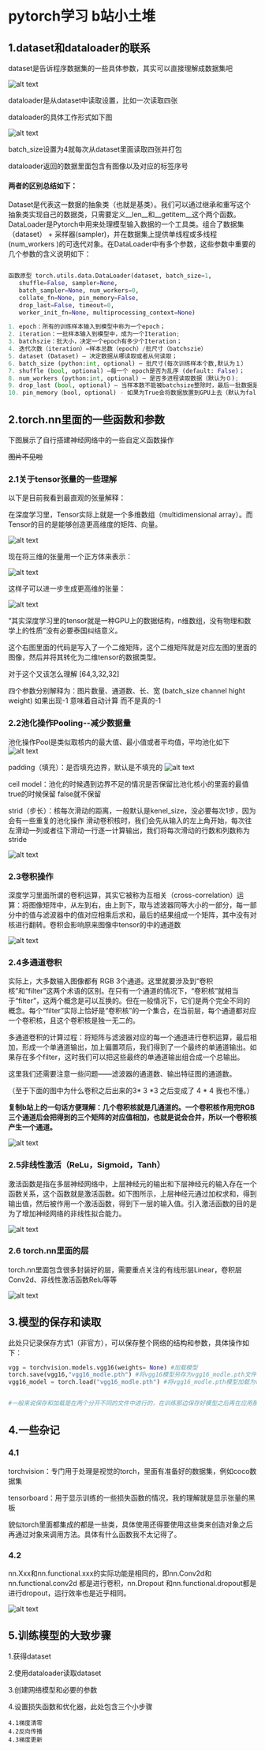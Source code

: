 # pytorch学习 b站小土堆
## 1.dataset和dataloader的联系

dataset是告诉程序数据集的一些具体参数，其实可以直接理解成数据集吧

![alt text](https://production-media.paperswithcode.com/datasets/Screen_Shot_2021-01-29_at_2.16.15_PM.png)



dataloader是从dataset中读取设置，比如一次读取四张

dataloader的具体工作形式如下图

![alt text](https://i-blog.csdnimg.cn/blog_migrate/0484efcfdcaf6a58211e3b671cae24b9.png)

batch_size设置为4就每次从dataset里面读取四张并打包

dataloader返回的数据里面包含有图像以及对应的标签序号

#### 两者的区别总结如下：
Dataset是代表这一数据的抽象类（也就是基类）。我们可以通过继承和重写这个抽象类实现自己的数据类，只需要定义__len__和__getitem__这个两个函数。
DataLoader是Pytorch中用来处理模型输入数据的一个工具类。组合了数据集（dataset） + 采样器(sampler)，并在数据集上提供单线程或多线程(num_workers )的可迭代对象。在DataLoader中有多个参数，这些参数中重要的几个参数的含义说明如下：
 ```python

函数原型 torch.utils.data.DataLoader(dataset, batch_size=1, 
    shuffle=False, sampler=None, 
    batch_sampler=None, num_workers=0, 
    collate_fn=None, pin_memory=False, 
    drop_last=False, timeout=0, 
    worker_init_fn=None, multiprocessing_context=None)

1. epoch：所有的训练样本输入到模型中称为一个epoch； 
 2. iteration：一批样本输入到模型中，成为一个Iteration;
 3. batchszie：批大小，决定一个epoch有多少个Iteration；
 4. 迭代次数（iteration）=样本总数（epoch）/批尺寸（batchszie）
 5. dataset (Dataset) – 决定数据从哪读取或者从何读取；
 6. batch_size (python:int, optional) – 批尺寸(每次训练样本个数,默认为１）
 7. shuffle (bool, optional) –每一个 epoch是否为乱序 (default: False)；
 8. num_workers (python:int, optional) – 是否多进程读取数据（默认为０);
 9. drop_last (bool, optional) – 当样本数不能被batchsize整除时，最后一批数据是否舍弃（default: False) #默认设置false不丢弃 要想丢弃需要设置为true
 10. pin_memory（bool, optional) - 如果为True会将数据放置到GPU上去（默认为false） 

```

## 2.torch.nn里面的一些函数和参数
下图展示了自行搭建神经网络中的一些自定义函数操作

~~图片不见啦~~


### 2.1关于tensor张量的一些理解
以下是目前我看到最直观的张量解释：

在深度学习里，Tensor实际上就是一个多维数组（multidimensional array）。而Tensor的目的是能够创造更高维度的矩阵、向量。

![alt text](https://pic4.zhimg.com/v2-91fefb9a6227e8c11f8df316bc30cbb5_r.jpg)

现在将三维的张量用一个正方体来表示：

![alt text](https://pic1.zhimg.com/v2-b279b633e5f17f7a0519601d99689298_r.jpg)

这样子可以进一步生成更高维的张量：

![alt text](https://pic3.zhimg.com/80/v2-00d07246473e1b195b4b69a84fec280a_720w.jpg)

“其实深度学习里的tensor就是一种GPU上的数据结构，n维数组，没有物理和数学上的性质”没有必要泰国纠结意义。

这个右图里面的代码是写入了一个二维矩阵，这个二维矩阵就是对应左图的里面的图像，然后并将其转化为二维tensor的数据类型。

对于这个又该怎么理解 [64,3,32,32]

四个参数分别解释为：图片数量、通道数、长、宽
(batch_size channel hight weight)
如果出现-1 意味着自动计算 而不是真的-1



### 2.2池化操作Pooling--减少数据量
池化操作Pool是类似取核内的最大值、最小值或者平均值，平均池化如下
![alt text](https://i-blog.csdnimg.cn/blog_migrate/81276e1cf53ca571769e6d8a18cf1109.png)


padding（填充）：是否填充边界，默认是不填充的
![alt text](https://pica.zhimg.com/v2-2a2307d5c20551f1a3e8458c7070cf16_b.webp)

ceil model：池化的时候遇到边界不足的情况是否保留比池化核小的里面的最值 true的时候保留 false就不保留

strid（步长）：核每次滑动的距离，一般默认是kenel_size，没必要每次1步，因为会有一些重复的池化操作
滑动卷积核时，我们会先从输入的左上角开始，每次往左滑动一列或者往下滑动一行逐一计算输出，我们将每次滑动的行数和列数称为stride

![alt text](https://pic3.zhimg.com/v2-294159b043a917ea622e1794b4857a34_b.webp)

### 2.3卷积操作

深度学习里面所谓的卷积运算，其实它被称为互相关（cross-correlation）运算：将图像矩阵中，从左到右，由上到下，取与滤波器同等大小的一部分，每一部分中的值与滤波器中的值对应相乘后求和，最后的结果组成一个矩阵，其中没有对核进行翻转。卷积会影响原来图像中tensor的中的通道数

![alt text](https://pica.zhimg.com/v2-705305fee5a050575544c64067405fce_b.webp)

### 2.4多通道卷积
实际上，大多数输入图像都有 RGB 3个通道。这里就要涉及到“卷积核”和“filter”这两个术语的区别。在只有一个通道的情况下，“卷积核”就相当于“filter”，这两个概念是可以互换的。但在一般情况下，它们是两个完全不同的概念。每个“filter”实际上恰好是“卷积核”的一个集合，在当前层，每个通道都对应一个卷积核，且这个卷积核是独一无二的。

多通道卷积的计算过程：将矩阵与滤波器对应的每一个通道进行卷积运算，最后相加，形成一个单通道输出，加上偏置项后，我们得到了一个最终的单通道输出。如果存在多个filter，这时我们可以把这些最终的单通道输出组合成一个总输出。

这里我们还需要注意一些问题——滤波器的通道数、输出特征图的通道数。

（至于下面的图中为什么卷积之后出来的3* 3 *3 之后变成了 4 * 4 我也不懂。）

**复制b站上的一句话方便理解：几个卷积核就是几通道的。一个卷积核作用完RGB三个通道后会把得到的三个矩阵的对应值相加，也就是说会合并，所以一个卷积核产生一个通道。**

![alt text](https://pic3.zhimg.com/v2-fc70463d7f82f7268ee23b7235515f4a_r.jpg)

### 2.5非线性激活（ReLu，Sigmoid，Tanh）
激活函数是指在多层神经网络中，上层神经元的输出和下层神经元的输入存在一个函数关系，这个函数就是激活函数。如下图所示，上层神经元通过加权求和，得到输出值，然后被作用一个激活函数，得到下一层的输入值。引入激活函数的目的是为了增加神经网络的非线性拟合能力。

![alt text](https://pic1.zhimg.com/v2-5858ca1d385fa40c877b324ff488561a_b.webp?consumer=ZHI_MENG)

### 2.6 torch.nn里面的层
torch.nn里面包含很多封装好的层，需要重点关注的有线形层Linear，卷积层Conv2d、非线性激活函数Relu等等

![alt text](https://i-blog.csdnimg.cn/blog_migrate/db8d971ff3e42d103b383546b2e4fe66.png)



## 3.模型的保存和读取
此处只记录保存方式1（非官方），可以保存整个网络的结构和参数，具体操作如下：
```python
vgg = torchvision.models.vgg16(weights= None) #加载模型
torch.save(vgg16,"vgg16_modle.pth") #将vgg16模型另存为vgg16_modle.pth文件
vgg16_model = torch.load("vgg16_modle.pth") #将vgg16_modle.pth模型加载为vgg16_modle


#一般来说保存和加载是在两个分开不同的文件中进行的，在训练那边保存好模型之后再在应用那边加载模型
```

## 4.一些杂记
### 4.1
torchvision：专门用于处理是视觉的torch，里面有准备好的数据集，例如coco数据集

tensorboard：用于显示训练的一些损失函数的情况，我的理解就是显示张量的黑板

貌似torch里面都集成的都是一些类，具体使用还得要使用这些类来创造对象之后再通过对象来调用方法。具体有什么函数我不太记得了。

### 4.2
nn.Xxx和nn.functional.xxx的实际功能是相同的，即nn.Conv2d和nn.functional.conv2d 都是进行卷积，nn.Dropout 和nn.functional.dropout都是进行dropout，运行效率也是近乎相同。

![alt text](https://i-blog.csdnimg.cn/blog_migrate/ff059353a56c5d58049ccda19e5ee754.png)

## 5.训练模型的大致步骤
1.获得dataset

2.使用dataloader读取dataset

3.创建网络模型和必要的参数

4.设置损失函数和优化器，此处包含三个小步骤

    4.1梯度清零
    4.2反向传播
    4.3梯度更新